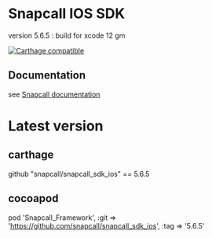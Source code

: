# Snapcall IOS SDK
version 5.6.5 : build for xcode 12 gm

[![Carthage compatible](https://img.shields.io/badge/Carthage-compatible-4BC51D.svg?style=flat)](https://github.com/Carthage/Carthage)
## Documentation
 
see [Snapcall documentation](https://doc.snapcall.io/#ios)

# Latest version

## carthage

github "snapcall/snapcall_sdk_ios" == 5.6.5

## cocoapod

pod 'Snapcall_Framework', :git => 'https://github.com/snapcall/snapcall_sdk_ios', :tag => '5.6.5'
